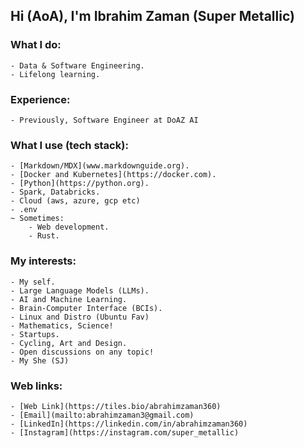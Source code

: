 ## Hi (AoA), I'm Ibrahim Zaman (Super Metallic)

### What I do:
    - Data & Software Engineering. 
    - Lifelong learning.
    
### Experience:
    - Previously, Software Engineer at DoAZ AI
    
### What I use (tech stack):
    - [Markdown/MDX](www.markdownguide.org).
    - [Docker and Kubernetes](https://docker.com).
    - [Python](https://python.org).
    - Spark, Databricks.
    - Cloud (aws, azure, gcp etc)
    - .env
    ~ Sometimes:
        - Web development.
        - Rust.
      
### My interests:
    - My self.
    - Large Language Models (LLMs).
    - AI and Machine Learning.
    - Brain-Computer Interface (BCIs).
    - Linux and Distro (Ubuntu Fav)
    - Mathematics, Science!
    - Startups.
    - Cycling, Art and Design.
    - Open discussions on any topic!
    - My She (SJ)
 
### Web links:
    - [Web Link](https://tiles.bio/abrahimzaman360)
    - [Email](mailto:abrahimzaman3@gmail.com)
    - [LinkedIn](https://linkedin.com/in/abrahimzaman360)
    - [Instagram](https://instagram.com/super_metallic)



